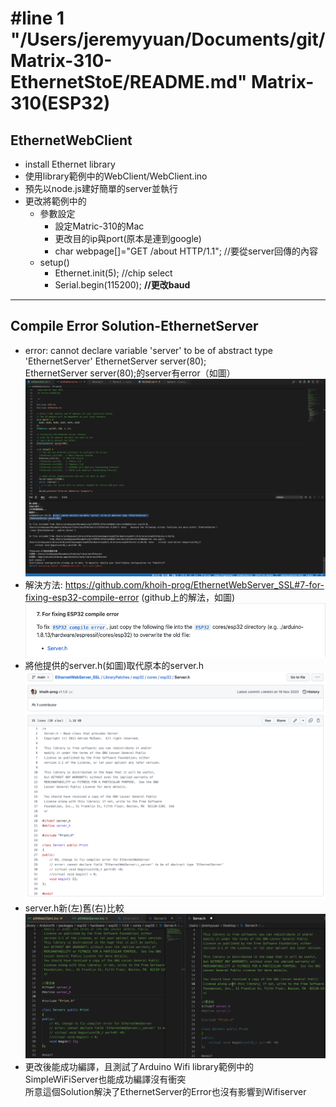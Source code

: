 #line 1 "/Users/jeremyyuan/Documents/git/Matrix-310-EthernetStoE/README.md"
Matrix-310(ESP32)
===
EthernetWebClient
---

+ install Ethernet library
+ 使用library範例中的WebClient/WebClient.ino
+ 預先以node.js建好簡單的server並執行
+ 更改將範例中的
  + 參數設定
    + 設定Matric-310的Mac
    + 更改目的ip與port(原本是連到google)
    + char webpage[]="GET /about HTTP/1.1"; //要從server回傳的內容
  + setup()
    + Ethernet.init(5); //chip select
    + Serial.begin(115200); **//更改baud**

---

Compile Error Solution-EthernetServer
---
+ error: cannot declare variable 'server' to be of abstract type 'EthernetServer'
 EthernetServer server(80);  
EthernetServer server(80);的server有error（如圖）
![Alt text](/img/ServerCompileError/Error.png)
+ 解決方法: https://github.com/khoih-prog/EthernetWebServer_SSL#7-for-fixing-esp32-compile-error
(github上的解法，如圖)
![Alt text](/img/ServerCompileError/Solution_1.png)
+ 將他提供的server.h(如圖)取代原本的server.h
![Alt text](/img/ServerCompileError/Solution_File.png)
+ server.h新(左)舊(右)比較
![Alt text](/img/ServerCompileError/Overwrite.png)
+ 更改後能成功編譯，且測試了Arduino Wifi library範例中的SimpleWiFiServer也能成功編譯沒有衝突  
所意這個Solution解決了EthernetServer的Error也沒有影響到Wifiserver
